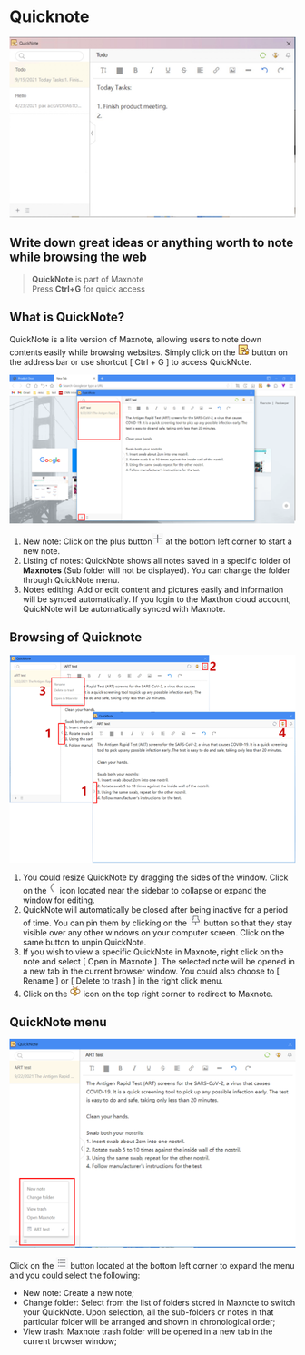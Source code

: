 # Quicknote <!-- {docsify-ignore} -->

![Maxnote popup window](images/quick_notes.jpg)

## **Write down great ideas or anything worth to note while browsing the web**

> **QuickNote** is part of Maxnote  
> Press **Ctrl+G** for quick access

## What is QuickNote?

QuickNote is a lite version of Maxnote, allowing users to note down contents easily while browsing websites. Simply click on the ![](zh/images/09-01.png) button on the address bar or use shortcut [ Ctrl + G ] to access QuickNote.

![Buttons in Maxnote popup window](images/09-00.png)

1. New note: Click on the plus button![](zh/images/09-3.png) at the bottom left corner to start a new note.
2. Listing of notes: QuickNote shows all notes saved in a specific folder of **Maxnotes** (Sub folder will not be displayed). You can change the folder through QuickNote menu.
3. Notes editing: Add or edit content and pictures easily and information will be synced automatically. If you login to the Maxthon cloud account, QuickNote will be automatically synced with Maxnote.

## Browsing of Quicknote

![Functions in Maxnote popup window](images/09-01.png)

1.  You could resize QuickNote by dragging the sides of the window. Click on the ![](zh/images/09-6.png) icon located near the sidebar to collapse or expand the window for editing.
2.  QuickNote will automatically be closed after being inactive for a period of time. You can pin them by clicking on the ![](zh/images/09-4.png) button so that they stay visible over any other windows on your computer screen. Click on the same button to unpin QuickNote.
3.  If you wish to view a specific QuickNote in Maxnote, right click on the note and select [ Open in Maxnote ]. The selected note will be opened in a new tab in the current browser window. You could also choose to [ Rename ] or [ Delete to trash ] in the right click menu.
4.  Click on the ![](zh/images/08-2.png) icon on the top right corner to redirect to Maxnote.

## QuickNote menu

![Menu in Maxnote popup window](images/09-02.png)

Click on the ![](zh/images/09-8.png) button located at the bottom left corner to expand the menu and you could select the following:

- New note: Create a new note;
- Change folder: Select from the list of folders stored in Maxnote to switch your QuickNote. Upon selection, all the sub-folders or notes in that particular folder will be arranged and shown in chronological order;
- View trash: Maxnote trash folder will be opened in a new tab in the current browser window;
